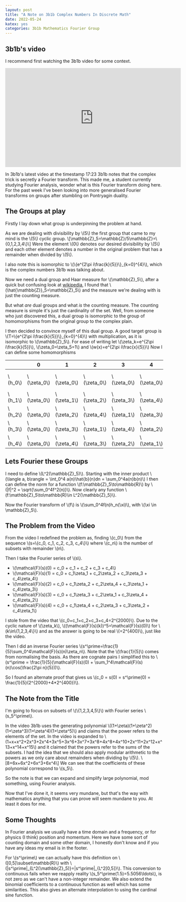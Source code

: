 ```yaml
---
layout: post
title: "A Note on 3b1b Complex Numbers In Discrete Math"
date: 2022-05-24
katex: yes
categories: 3b1b Mathematics Fourier Group
---
```


## 3b1b's video

I recommend first watching the 3b1b video for some context.

<iframe width="560" height="315" src="https://www.youtube-nocookie.com/embed/bOXCLR3Wric" title="YouTube video player" frameborder="0" allow="accelerometer; autoplay; clipboard-write; encrypted-media; gyroscope; picture-in-picture" allowfullscreen></iframe>

In 3b1b's latest video at the timestamp 17:23 3b1b notes that the complex trick is secretly a Fourier transform.
This made me, a student currently studying Fourier analysis, wonder what is this Fourier transform doing here.
For the past week I've been looking into more generalised Fourier transforms on groups after stumbling on Pontryagin duality.

## The Groups at play

Firstly I lay down what group is underpinning the problem at hand.

As we are dealing with divisibility by \\(5\\) the first group that came to my mind is the \\(5\\) cyclic group.
\\[\mathbb{Z}_5=\mathbb{Z}/5\mathbb{Z}=\\{0,1,2,3,4\\}\\]
Were the element \\(0\\) denotes our desired divisibility by \\(5\\) and
each other element denotes a number in the original problem that has a remainder when divided by \\(5\\).

I also note this is isomorphic to \\(\\{e^{2\pi i\frac{k}{5}}\\}_{k=0}^{4}\\), which is the complex numbers 3b1b was talking about.

Now we need a dual group and Haar measure for \\(\mathbb{Z}_5\\), after a quick but confusing look at [wikipedia](https://wikipedia.org/wiki/Pontryagin_duality),
I found that \\(\hat{\mathbb{Z}}_5=\mathbb{Z}_5\\) and the measure we're dealing with is just the counting measure.

But what *are* dual groups and what *is* the counting measure.
The counting measure is simple it's just the cardinality of the set.
Well, from someone who just discovered this, a dual group is isomorphic to the group of homomorphisms from the original
group to the complex plain.

I then decided to convince myself of this dual group.
A good target group is \\(T=\\{e^{2\pi i\frac{k}{5}}\\}_{k=0}^{4}\\) with multiplication, as it is isomorphic to \\(\mathbb{Z}_5\\).
For ease of writing let \\(\zeta_k=e^{2\pi i\frac{k}{5}}\\), \\(\zeta_0=\zeta_5=1\\) and \\(w(x)=e^{2\pi i\frac{x}{5}}\\)
Now I can define some homomorphisms

|     | 0 | 1 | 2 | 3 | 4 | T |
|-----|---|---|---|---|---|--:|
| \\(h_0\\) | \\(\zeta_0\\) | \\(\zeta_0\\) | \\(\zeta_0\\) | \\(\zeta_0\\) | \\(\zeta_0\\) | w(0) = w(5x) |
| \\(h_1\\) | \\(\zeta_0\\) | \\(\zeta_1\\) | \\(\zeta_2\\) | \\(\zeta_3\\) | \\(\zeta_4\\) | w(x)  |
| \\(h_2\\) | \\(\zeta_0\\) | \\(\zeta_2\\) | \\(\zeta_4\\) | \\(\zeta_1\\) | \\(\zeta_3\\) | w(2x) |
| \\(h_3\\) | \\(\zeta_0\\) | \\(\zeta_3\\) | \\(\zeta_1\\) | \\(\zeta_4\\) | \\(\zeta_2\\) | w(3x) |
| \\(h_4\\) | \\(\zeta_0\\) | \\(\zeta_4\\) | \\(\zeta_3\\) | \\(\zeta_2\\) | \\(\zeta_1\\) | w(4x) |

## Lets Fourier these Groups

I need to define \\(L^2(\mathbb{Z}_5)\\).
Starting with the inner product \\(\langle a, b\rangle = \int_0^4 a(n)\hat{b}(n)dn = \sum_0^4a(n)b(n)\\)
I then can define the norm for a function \\(f:\mathbb{Z}_5\to\mathbb{R}\\) by \\(\|f\|^2 = \sqrt{\sum_0^4f^2(n)}\\).
Now clearly any function \\(f:\mathbb{Z}_5\to\mathbb{R}\in L^2{\mathbb{Z}_5}\\).

Now the Fourier transform of \\(f\\) is \\(\sum_0^4f(n)h_n(\xi)\\), with \\(\xi \in \mathbb{Z}_5\\).

## The Problem from the Video

From the video I redefined the problem as, finding \\(c_0\\) from the sequence \\(s=\\{c_0, c_1, c_2, c_3, c_4\\}\\)
where \\(c_n\\) is the number of subsets with remainder \\(n\\).

Then I take the Fourier series of \\(s\\).
* \\(\mathcal{F}(s)(0) = c_0 + c_1 + c_2 + c_3 + c_4\\)
* \\(\mathcal{F}(s)(1) = c_0 + c_1\zeta_1 + c_2\zeta_2 + c_3\zeta_3 + c_4\zeta_4\\)
* \\(\mathcal{F}(s)(2) = c_0 + c_1\zeta_2 + c_2\zeta_4 + c_3\zeta_1 + c_4\zeta_3\\)
* \\(\mathcal{F}(s)(3) = c_0 + c_1\zeta_3 + c_2\zeta_1 + c_3\zeta_4 + c_4\zeta_2\\)
* \\(\mathcal{F}(s)(4) = c_0 + c_1\zeta_4 + c_2\zeta_3 + c_3\zeta_2 + c_4\zeta_1\\)

I stole from the video that \\(c_0+c_1+c_2+c_3+c_4=2^{2000}\\).
Due to the cyclic nature of \\(\zeta_k\\), \\((\mathcal{F}(s)(k))^5=\mathcal{F}(s)(0)\\) for \\(k\in\\{1,2,3,4\\}\\)
and as the answer is going to be real \\(=2^{400}\\), just like the video.

Then I did an inverse Fourier series \\(s^\prime=\frac{1}{5}\sum_0^4\mathcal{F}(s)(n)\zeta_n\\).
Note that the \\(\frac{1}{5}\\) comes from normalising the basis.
As there are cognate pairs I simplified this to \\(s^\prime = \frac{1}{5}(\mathcal{F}(s)(0) + \sum_1^4\mathcal{F}(s)(n)\cos(\frac{2\pi n}{5}))\\).

So I found an alternate proof that gives us \\(c_0 = s(0) = s^\prime(0) = \frac{1}{5}(2^{2000}+4*2^{400})\\).

## The Note from the Title

I'm going to focus on subsets of \\(\\{1,2,3,4,5\\}\\) with Fourier series \\(s_5^\prime\\).

In the video 3b1b uses the generating polynomial \\((1+\zeta)(1+\zeta^2)(1+\zeta^3)(1+\zeta^4)(1+\zeta^5)\\)
and claims that the power refers to the elements of the set.
In the video is expanded to \\(1+x+x^2+2x^3+2x^4+3x^5+3x^6+3x^7+3x^8+4x^8+4x^10+2x^11+2x^12+x^13+x^14+x^15\\)
and it claimed that the powers refer to the sums of the subsets.
I had the idea that we should also apply modular arithmetic to the powers as we only care about remainders when dividing by \\(5\\).
\\[8+6x+6x^2+6x^3+6x^4\\]
We can see that the coefficients of these polynomial correspond to \\(s_5\\).

So the note is that we can expand and simplify large polynomial, mod something, using Fourier analysis.

Now that I've done it, it seems very mundane, but that's the way with mathematics anything that you can prove will seem mundane to you.
At least it does for me.

## Some Thoughts

In Fourier analysis we usually have a time domain and a frequency, or for physics (I think) position and momentum.
Here we have some sort of counting domain and some other domain, I honestly don't know and if you have any ideas my email is in the footer.

For \\(s^\prime\\) we can actually have this definition on \\([0,5]\subset\mathbb{R}\\) with
\\(\|s^\prime\|_{L^2(\mathbb{Z}\_5)}=\|s^\prime\|\_{L^2[0,5]}\\).
This conversion to continuous fails when we reapply reality \\(s_5^\prime(1.5)=5.5056\ldots\\),
is not zero as we can't have a non-integer remainder.
We also extend the binomial coefficients to a continuous function as well which has some similarities.
This also gives an alternate interpolation to using the cardinal sine function.

